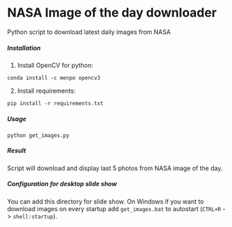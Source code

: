 # NASA Image of the day downloader
Python script to download latest daily images from NASA
##### Installation 
1. Install OpenCV for python:
```
conda install -c menpo opencv3 
```
2. Install requirements:
```
pip install -r requirements.txt
```
##### Usage
```
python get_images.py
```
##### Result
Script will download and display last 5 photos from NASA image of the day.
##### Configuration for desktop slide show
You can add this directory for slide show. 
On Windows if you want to download images on every startup add `get_images.bat` to autostart (`CTRL+R` -> `shell:startup`).
